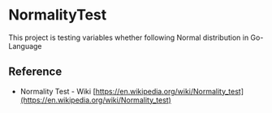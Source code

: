 # NormalityTest
This project is testing variables whether following Normal distribution in Go-Language

## Reference

- Normality Test - Wiki
[https://en.wikipedia.org/wiki/Normality_test](https://en.wikipedia.org/wiki/Normality_test)